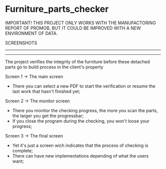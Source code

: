 # Furniture_parts_checker

IMPORTANT! THIS PROJECT ONLY WORKS WITH THE MANUFACTORING REPORT OF PROMOB, BUT IT COULD BE IMPROVED WITH A NEW ENVIRONMENT OF DATA.

SCREENSHOTS
____________________________________________________________________________________________________________________________________
____________________________________________________________________________________________________________________________________
The project verifies the integrity of the furniture before these detached parts go to build process in the client's property

Screen 1 -> The main screen
  * There you can select a new PDF to start the verification or resume the last work that hasn't finished yet;

Screen 2 -> The monitor screen
  * There you monitor the checking progress, the more you scan the parts, the larger you get the progressbar;
  * If you close the program during the checking, you won't loose your progress;
  
Screen 3 -> The final screen
  * Yet it's just a screen wich indicates that the process of checking is complete;
  * There can have new implementations depending of what the users want;
